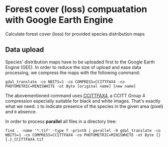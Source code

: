 # Forest cover (loss) compuatation with Google Earth Engine

Calculate forest cover (loss) for provided species distribution maps

## Data upload

Species' distribution maps have to be uploaded first to the Google Earth Engine (GEE). In order to reduce the size of upload and ease data processing, we compress the maps with the following command:

```
gdal_translate -co NBITS=1 -co COMPRESS=CCITTFAX4 -co PHOTOMETRIC=MINISWHITE -ot Byte [original name] [new name]
```

The abovementioned command uses [CCITTFAX4](https://en.wikipedia.org/wiki/Group_4_compression), a CCITT Group 4 compression especially suitable for black and white images. That's exactly what we need: `1` to indicate presence of the species in the given area (pixel) and `0` absence. 

In order to process **parallel** all files in a directory tree:

```
find . -name '*.tif' -type f -print0 | parallel -0 gdal_translate -co NBITS=1 -co COMPRESS=CCITTFAX4 -co PHOTOMETRIC=MINISWHITE -ot Byte {} {.}_CCITTFAX4.tif
```
